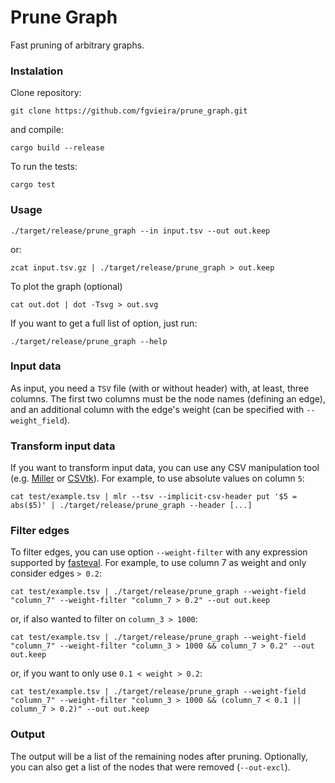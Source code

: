 # Prune Graph
Fast pruning of arbitrary graphs.

### Instalation
Clone repository:
```
git clone https://github.com/fgvieira/prune_graph.git
```

and compile:
```
cargo build --release
```

To run the tests:
```
cargo test
```

### Usage
```
./target/release/prune_graph --in input.tsv --out out.keep
```
or:
```
zcat input.tsv.gz | ./target/release/prune_graph > out.keep
```

To plot the graph (optional)
```
cat out.dot | dot -Tsvg > out.svg
```

If you want to get a full list of option, just run:
```
./target/release/prune_graph --help
```

### Input data
As input, you need a `TSV` file (with or without header) with, at least, three columns. The first two columns must be the node names (defining an edge), and an additional column with the edge's weight (can be specified with `--weight_field`).

### Transform input data
If you want to transform input data, you can use any CSV manipulation tool (e.g. [Miller](https://miller.readthedocs.io/en/latest/) or [CSVtk](https://bioinf.shenwei.me/csvtk/)). For example, to use absolute values on column `5`:
```
cat test/example.tsv | mlr --tsv --implicit-csv-header put '$5 = abs($5)' | ./target/release/prune_graph --header [...]
```

### Filter edges
To filter edges, you can use option `--weight-filter` with any expression supported by [fasteval](https://crates.io/crates/fasteval). For example, to use column 7 as weight and only consider edges `> 0.2`:
```
cat test/example.tsv | ./target/release/prune_graph --weight-field "column_7" --weight-filter "column_7 > 0.2" --out out.keep
```
or, if also wanted to filter on `column_3 > 1000`:
```
cat test/example.tsv | ./target/release/prune_graph --weight-field "column_7" --weight-filter "column_3 > 1000 && column_7 > 0.2" --out out.keep
```
or, if you want to only use `0.1 < weight > 0.2`:
```
cat test/example.tsv | ./target/release/prune_graph --weight-field "column_7" --weight-filter "column_3 > 1000 && (column_7 < 0.1 || column_7 > 0.2)" --out out.keep
```

### Output
The output will be a list of the remaining nodes after pruning. Optionally, you can also get a list of the nodes that were removed (`--out-excl`).
